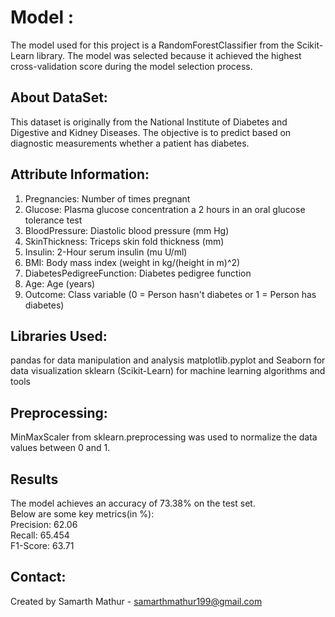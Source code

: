 # Model :
The model used for this project is a RandomForestClassifier from the Scikit-Learn library. The model was selected because it achieved the highest cross-validation score during the model selection process.

## About DataSet: 
  This dataset is originally from the National Institute of Diabetes and Digestive and Kidney Diseases. The objective is to predict based on diagnostic measurements whether a patient has diabetes.
## Attribute Information:
1) Pregnancies: Number of times pregnant
2) Glucose: Plasma glucose concentration a 2 hours in an oral glucose tolerance test
3) BloodPressure: Diastolic blood pressure (mm Hg)
4) SkinThickness: Triceps skin fold thickness (mm)
5) Insulin: 2-Hour serum insulin (mu U/ml)
6) BMI: Body mass index (weight in kg/(height in m)^2)
7) DiabetesPedigreeFunction: Diabetes pedigree function
8) Age: Age (years)
9) Outcome: Class variable (0 = Person hasn't diabetes or 1 = Person has diabetes)

## Libraries Used:
pandas for data manipulation and analysis matplotlib.pyplot and Seaborn for data visualization sklearn (Scikit-Learn) for machine learning algorithms and tools

## Preprocessing:
MinMaxScaler from sklearn.preprocessing was used to normalize the data values between 0 and 1.

## Results
The model achieves an accuracy of 73.38% on the test set. <br>
Below are some key metrics(in %):<br>
Precision: 62.06 <br>
Recall: 65.454<br>
F1-Score: 63.71<br>

## Contact:
Created by Samarth Mathur - samarthmathur199@gmail.com

